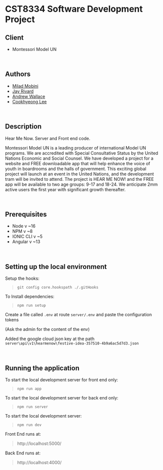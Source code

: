 # CST8334 Software Development Project
## Client
* Montessori Model UN

<br>

## Authors
* [Milad Mobini](https://github.com/cyrus2281)
* [Jay Rivard](https://github.com/jay-rivard)
* [Andrew Wallace](https://github.com/wall0419)
* [Cookhyeong Lee](https://github.com/CookhyeongLee)


<br>

## Description
Hear Me Now. Server and Front end code.

Montessori Model UN is a leading producer of international Model UN programs. We are accredited with Special Consultative Status by the United Nations Economic and Social Counsel. We have developed a project for a website and FREE downloadable app that will help enhance the voice of youth in boardrooms and the halls of government. This exciting global project will launch at an event in the United Nations, and the development tram will be invited to attend. The project is HEAR ME NOW! and the FREE app will be available to two age groups: 9-17 and 18-24. We anticipate 2mm active users the first year with significant growth thereafter.



<br>

## Prerequisites
* Node v ~16
* NPM v ~8
* IONIC CLI v ~5
* Angular v ~13

<br>

## Setting up the local environment
Setup the hooks:
> `git config core.hookspath ./.gitHooks`

To Install dependencies: 
> `npm run setup`

Create a file called `.env` at route `server/.env` and paste the configuration tokens

(Ask the admin for the content of the env)

Added the google cloud json key at the path  `server\api\v1\hearmenow\festive-idea-357510-4b9a6ac5d7d3.json`


<br>

## Running the application

To start the local development server for front end only:
> `npm run app`

To start the local development server for back end only:
> `npm run server`

To start the local development server:
> `npm run dev`

Front End runs at:
> http://localhost:5000/

Back End runs at:
> http://localhost:4000/

<br>
